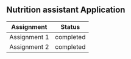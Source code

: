## Nutrition assistant Application

|Assignment|Status|
|-|-|
|Assignment 1 | completed|
|Assignment 2 | completed|
